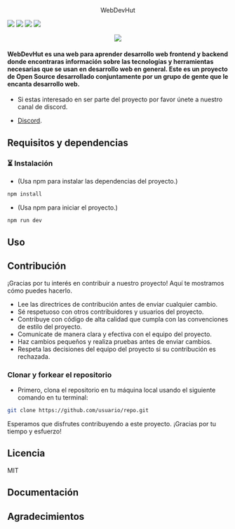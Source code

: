 <p align="center">
  WebDevHut
</p>

<p align="center">

![](https://img.shields.io/github/stars/adanj27/Web-Dev.svg) ![](https://img.shields.io/badge/Maintained%3F-yes-green.svg) ![](https://img.shields.io/github/issues/adanj27/Web-Dev.svg) ![](https://img.shields.io/github/license/adanj27/Web-Dev.svg) 

</p>

<p align="center">
  <img src="https://live.staticflickr.com/65535/52875956458_70fa5028e0_b.jpg" />
</p>  

#### WebDevHut es una web para aprender desarrollo web frontend y backend donde encontraras información sobre las tecnologías y herramientas necesarias que se usan en desarrollo web en general. Este es un proyecto de Open Source desarrollado conjuntamente por un grupo de gente que le encanta desarrollo web.

- Si estas interesado en ser parte del proyecto por favor únete a nuestro canal de discord.

- [Discord](https://discord.gg/Hmew77TY).

## Requisitos y dependencias

### ⏳ Instalación
- (Usa npm para instalar las dependencias del proyecto.)

```bash
npm install
```

- (Usa npm para iniciar el proyecto.)

```bash
npm run dev
```

## Uso

## Contribución

¡Gracias por tu interés en contribuir a nuestro proyecto! Aquí te mostramos cómo puedes hacerlo.

- Lee las directrices de contribución antes de enviar cualquier cambio.
- Sé respetuoso con otros contribuidores y usuarios del proyecto.
- Contribuye con código de alta calidad que cumpla con las convenciones de estilo del proyecto.
- Comunícate de manera clara y efectiva con el equipo del proyecto.
- Haz cambios pequeños y realiza pruebas antes de enviar cambios.
- Respeta las decisiones del equipo del proyecto si su contribución es rechazada.

### Clonar y forkear el repositorio

- Primero, clona el repositorio en tu máquina local usando el siguiente comando en tu terminal:

```bash
git clone https://github.com/usuario/repo.git
```

Esperamos que disfrutes contribuyendo a este proyecto. ¡Gracias por tu tiempo y esfuerzo!

## Licencia
MIT
## Documentación

## Agradecimientos


